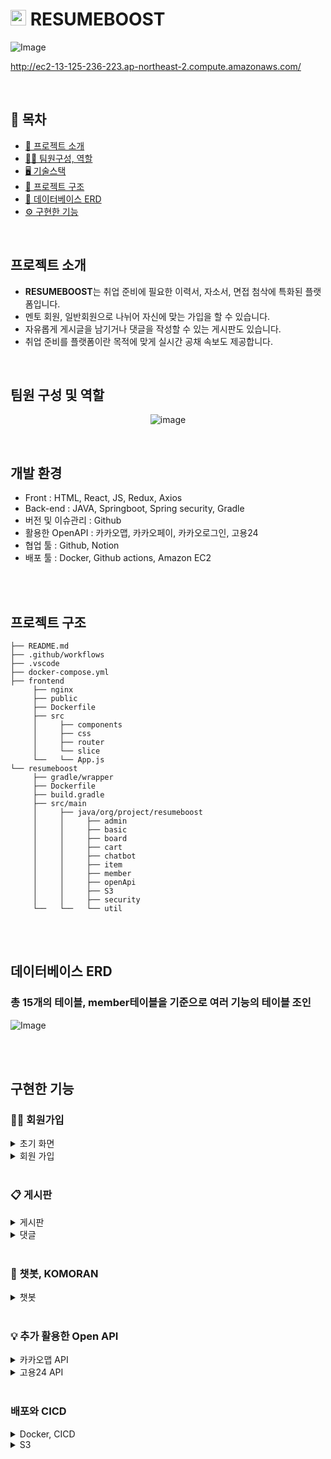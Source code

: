 #  <img src="frontend/public/favicon2.ico" width="25px">  RESUMEBOOST

![Image](https://github.com/user-attachments/assets/e4bcc848-5ce9-4859-97a4-7d890e75a035)

http://ec2-13-125-236-223.ap-northeast-2.compute.amazonaws.com/

<br>

## 📌 목차

+ [🔎  프로젝트 소개](#프로젝트-소개)
+ [👨‍💼  팀원구성, 역할](#팀원-구성-및-역할)
+ [🖥  기술스택](#개발-환경)
+ [📄  프로젝트 구조](#프로젝트-구조)
+ [📄  데이터베이스 ERD](#데이터베이스-ERD)
+ [⚙  구현한 기능](#구현한-기능)
<br>

## 프로젝트 소개

- **RESUMEBOOST**는 취업 준비에 필요한 이력서, 자소서, 면접 첨삭에 특화된 플랫폼입니다.
- 멘토 회원, 일반회원으로 나뉘어 자신에 맞는 가입을 할 수 있습니다.
- 자유롭게 게시글을 남기거나 댓글을 작성할 수 있는 게시판도 있습니다.
- 취업 준비를 플랫폼이란 목적에 맞게 실시간 공채 속보도 제공합니다.

<br>

## 팀원 구성 및 역할

<div align="center">

![image](https://github.com/user-attachments/assets/a5cd917a-a901-49e1-8364-e5415d23c62f)

</div>

<br>

## 개발 환경

- Front : HTML, React, JS, Redux, Axios
- Back-end : JAVA, Springboot, Spring security, Gradle
- 버전 및 이슈관리 : Github
- 활용한 OpenAPI : 카카오맵, 카카오페이, 카카오로그인, 고용24
- 협업 툴 : Github, Notion
- 배포 툴 : Docker, Github actions, Amazon EC2
<br>



<br>

## 프로젝트 구조

```
├── README.md
├── .github/workflows
├── .vscode
├── docker-compose.yml
├── frontend
     ├── nginx
     ├── public
     ├── Dockerfile
     ├── src
     │     ├── components
     │     ├── css
     │     ├── router
     │     └── slice
     └──   └── App.js
└── resumeboost
     ├── gradle/wrapper
     ├── Dockerfile
     ├── build.gradle
     ├── src/main
     │     ├── java/org/project/resumeboost
     │     │     ├── admin
     │     │     ├── basic
     │     │     ├── board
     │     │     ├── cart
     │     │     ├── chatbot
     │     │     ├── item
     │     │     ├── member
     │     │     ├── openApi
     │     │     ├── S3
     │     │     ├── security
     └──   └──   └── util
```

<br>

<br>

## 데이터베이스 ERD
### 총 15개의 테이블, member테이블을 기준으로 여러 기능의 테이블 조인
![Image](https://github.com/user-attachments/assets/5360e9e5-3886-46c2-8c36-1677e2e90391)

<br>
<br>

## 구현한 기능

### 🙎‍♂️ 회원가입

<details>
<summary>초기 화면</summary>

<br>
  
- 플랫폼 접속 초기화면으로 목적에 맞게 회원가입할 수 있습니다.
- 비로그인시 메인페이지와 커뮤니티를 볼 수 있습니다.

![Image](https://github.com/user-attachments/assets/44f948eb-2a0a-4f02-b08a-cdf14916c3fc)

</details>

<details>
<summary>회원 가입</summary>

<br>
    
- 일반회원과 멘토회원을 선택해 가입할 수 있습니다.
- 이메일 주소를 입력하면 입력창에서 바로 유효성 검사가 진행되고 통과하지 못한 경우 경고 문구가 입력창 하단에 표시됩니다.
- 이메일 주소의 형식이 유효하지 않거나 이미 가입된 이메일일 경우 입력창 하단에 경고 문구가 나타납니다.
- 닉네임과 전화번호 또한 중복확인과 유효성검사 후 입력창 하단에 경고 문구가 나타납니다.
- 작성이 완료된 후, 유효성 검사가 통과된 경우 다음 회원가입 버튼이 활성화되며, 버튼을 클릭하면 로그인페이지로 이동합니다.

![Image](https://github.com/user-attachments/assets/058a5747-18f6-4e72-b892-6d8c0bd1ac90)

</details>

<br>

### 📋 게시판

<details>
<summary>게시판</summary>

<br>
   
- 왼쪽 프로필 영역은 로그인시 저장된 **쿠키**를 가져와서 로그인 상태를 구분해 구현했습니다.
- 게시글 목록은 **페이징**으로 구현되어있습니다.
- 모든 회원이 작성한 게시글을 볼 수 있으며, 작성된 글의 카테고리별 정렬기능을 통해 볼 수 있습니다.
- 게시글 수정과 삭제는 내가 작성한 글만 가능하고, 게시글 작성 시 카테고리 선택을 **모달창** 형식으로 나타내 모달창의 상태를 `useState`로 관리합니다.

<br>
- 게시글 작성
  
![Image](https://github.com/user-attachments/assets/7a44d0d6-e201-4fa2-abbd-fb89a5b5da9b)

<br>
- 게시글 열람

![Image](https://github.com/user-attachments/assets/40e0e84e-4074-476e-96c5-8a1f71d05b3c)

</details>

<details>
<summary>댓글</summary>

<br>
   
- 게시판과 마찬가지로 댓글의 수정,삭제도 본인의 글만 가능합니다.
- 댓글 목록을 **페이징**으로 구현하여 사용자가 보기 편리하게 구현했습니다.

![Image](https://github.com/user-attachments/assets/c043590e-1bf2-4ad2-8cc1-796553f53b6d)

</details>
<br>

### 🤖 챗봇, KOMORAN

<details>
<summary>챗봇</summary>

<br>
   
- **코모란 형태소 분석기**를 활용하여 사용자가 검색한 키워드를 확인 후 데이터를 제공합니다.
- 일반 페이지의 레이아웃 위에 나타납니다.

![Image](https://github.com/user-attachments/assets/34204640-6cdf-458a-a439-2ddc387108cf)

</details>
<br>

### 💡 추가 활용한 Open API

<details>
<summary>카카오맵 API</summary>

<br>
   
- 고객센터 페이지를 만들어 회사위치와 전화번호를 확인할 수 있고 지도와 마커를 구현했습니다.

![Image](https://github.com/user-attachments/assets/c5d1ec7a-f7b5-45d5-be6f-7a2b73f1db4a)

</details>

<details>
<summary>고용24 API</summary>

<br>
   
- 고용24 API를 이용해 공채속보 데이터를 가져오고, xml형식의 데이터를 `xmlMapper`를 통해 `json`으로 변환 후 `React` 프론트 페이지에서 공채속보를 열람할 수 있습니다.

![Image](https://github.com/user-attachments/assets/651f77a1-fdef-4274-83ac-9eeadd24a0c6)

</details>
<br>

### 배포와 CICD

<details>
<summary>Docker, CICD</summary>

<br>
   
- 프론트, 백엔드 개발환경이 달라 `DockerFile`을 따로 작성 후 `image`를 만들고 배포합니다.
- 배포된 `image`는 `EC2`에서 `pull`해서 실행합니다.
- `image`를 빌드하고 배포하는 과정을 `github actions`를 통해 **자동화**합니다.

<img src="https://github.com/user-attachments/assets/2e84381b-7850-4c89-be8c-9dd7f32b8d04" width="400px">
<br>

- `github actions`를 통해 배포되는 영상입니다.

![Image](https://github.com/user-attachments/assets/a174ad93-07d1-4061-9936-5cd953429a0c)
  
</details>

<details>
<summary>S3</summary>

<br>
   
- 프로젝트 진행 중 필요한 이미지나 프로필 수정, 게시글 이미지 첨부를 할 시 이미지의 관리가 용이하며 **보안**이 좋은 `S3`를 사용해 파일 수정, 삭제를 합니다.
- 프론트에서 파일 입력 필드를 통해 백엔드 서버로 이미지를 전송하게 되면 백엔드에서 만든 `S3Service`와 `S3Config` 클래스를 통해 `S3`에 파일을 저장합니다.

![Image](https://github.com/user-attachments/assets/97cb4f40-b592-4d92-9ba5-0383e74098ad)

</details>
